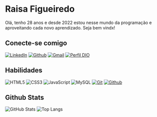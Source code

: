 # Raisa Figueiredo

Olá, tenho 28 anos e desde 2022 estou nesse mundo da programação e aproveitando cada novo aprendizado. Seja bem vindx!

## Conecte-se comigo
[![LinkedIn](https://img.shields.io/badge/LinkedIn-BA8BE5?style=for-the-badge&logo=linkedin&logoColor)](https://www.linkedin.com/in/raisa-figueiredo-9288048a/)
[![Github](https://img.shields.io/badge/Github-BA8BE5?style=for-the-badge&logo=Github&logoColor)](https://github.com/raoliverf)
[![Gmail](https://img.shields.io/badge/Email-BA8BE5?style=for-the-badge&logo=Gmail&logoColor=fff)](https://mailto:raisaoliveirapa@gmail.com)
[![Perfil DIO](https://img.shields.io/badge/-Meu%20Perfil%20na%20DIO-BA8BE5?style=for-the-badge)](https://web.dio.me/users/raisaoliveirapa)

## Habilidades
![HTML5](https://img.shields.io/badge/HTML5-BA8BE5?style=for-the-badge&logo=html5&logoColor=fff)
![CSS3](https://img.shields.io/badge/CSS3-BA8BE5?style=for-the-badge&logo=css3&logoColor=fff)
![JavaScript](https://img.shields.io/badge/JavaScript-BA8BE5?style=for-the-badge&logo=javascript&logoColor=fff)
![MySQL](https://img.shields.io/badge/mysql-BA8BE5?style=for-the-badge&logo=mysql&logoColor=fff)
[![Git](https://img.shields.io/badge/Git-BA8BE5?style=for-the-badge&logo=Git&logoColor=fff)](https://git-scm.com/doc)
[![Github](https://img.shields.io/badge/Github-BA8BE5?style=for-the-badge&logo=Github&logoColor)](https://docs.github.com)

## Github Stats
![GitHub Stats](https://github-readme-stats.vercel.app/api?username=raoliverf&theme=transparent&bg_color=BA8BE5&border_color=fff&show_icons=true&icon_color=fff&title_color=fff&text_color=FFF&hide_title=true)
![Top Langs](https://github-readme-stats-git-masterrstaa-rickstaa.vercel.app/api/top-langs/?username=raoliverf&layout=compact&bg_color=BA8BE5&border_color=fff&title_color=fff&text_color=fff)